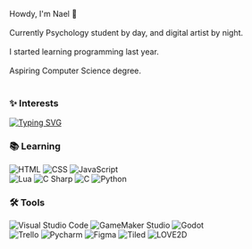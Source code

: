 Howdy, I'm Nael 👋<br><br>
Currently Psychology student by day, and digital artist by night.<br><br>
I started learning programming last year.<br><br>
Aspiring Computer Science degree.<br>
<br>

### ✨ Interests
[![Typing SVG](https://readme-typing-svg.demolab.com/?color=f50ab8&lines=GAME+DEVELOPMENT;WEB+DEVELOPMENT)](https://git.io/typing-svg)

### 📚 Learning
![HTML](https://img.shields.io/badge/-HTML-333333?style=flat&logo=HTML5)
![CSS](https://img.shields.io/badge/-CSS-333333?style=flat&logo=CSS3&logoColor=1572B6)
![JavaScript](https://img.shields.io/badge/-JavaScript-333333?style=flat&logo=javascript)<br/>
![Lua](https://img.shields.io/badge/-Lua-333333?style=flat&logo=lua)
![C Sharp](https://img.shields.io/badge/-C%23-333333?style=flat&logo=csharp&logoColor=00599C)
![C](https://img.shields.io/badge/-C-333333?style=flat&logo=C&logoColor=00599C)
![Python](https://img.shields.io/badge/-Python-333333?style=flat&logo=Python)

### 🛠 Tools

![Visual Studio Code](https://img.shields.io/badge/-Visual%20Studio%20Code-333333?style=flat&logo=visual-studio-code&logoColor=007ACC)
![GameMaker Studio](https://img.shields.io/badge/-GameMaker-333333?style=flat&logo=data:image/png;base64,iVBORw0KGgoAAAANSUhEUgAAAA4AAAAOCAYAAAAfSC3RAAAAAXNSR0IArs4c6QAAAFlJREFUKJGlkjsOACAMQkvj/a+si4P90JDIpvKkRM2I9hU7B4OCCSi+ssFSMhwW02gZ9gnKKa8HCtR1hpLUwas24UDoqNzeydXRsv6fgyVLiVPy+HMY3E1yAANfRAkZtKuxAAAAAElFTkSuQmCC&logoColor=2C2255)
![Godot](https://img.shields.io/badge/-Godot-333333?style=flat&logo=godotengine&logoColor=2C2255)<br/>
![Trello](https://img.shields.io/badge/-Trello-333333?style=flat&logo=trello&logoColor=007ACC)
![Pycharm](https://img.shields.io/badge/-Pycharm-333333?style=flat&logo=pycharm&logoColor=007ACC)
![Figma](https://img.shields.io/badge/-Figma-333333?style=flat&logo=figma&logoColor=007ACC)
![Tiled](https://img.shields.io/badge/-Tiled-333333?style=flat&logo=data:image/png;base64,iVBORw0KGgoAAAANSUhEUgAAAA0AAAANCAYAAABy6+R8AAAAAXNSR0IArs4c6QAAAElJREFUKJFjZGBg+M9AImBhYGBgCE84BhdYucCKIJ+JVFsYGBjI08TIQIafGLGI/Uf3A7o6+voJHWDzI4o6FmwmYfETChjkfgIAgCIUGORMi1QAAAAASUVORK5CYII=&logoColor=007ACC)
![LOVE2D](https://img.shields.io/badge/-LÖVE2D-333333?style=flat&logo=data:image/png;base64,iVBORw0KGgoAAAANSUhEUgAAAA4AAAAOCAYAAAAfSC3RAAAAAXNSR0IArs4c6QAAAJhJREFUKJFjZMACnnvN/I/Ml9yWzoiuBkUAXQM6QDaAiVhNDAwMDOqrHsLVMBKrySHBA86+GSbPyIKuQGJrGgMDAwPDC+9ZKHyG1Y9Q1DEi2wZXhANoIGlmwqMOL6CORpi/sAENND8yoUcuugJsYjfD5BlRbIQFObJCbAYxMCClHOTIxQduhskzomgkRjNME4ZGXAYga4ABACT0N8cGWT5uAAAAAElFTkSuQmCC&logoColor=007ACC)

<!--
**willowitzy/willowitzy** is a ✨ _special_ ✨ repository because its `README.md` (this file) appears on your GitHub profile.

Here are some ideas to get you started:

- 🔭 I’m currently working on ...
- 🌱 I’m currently learning ...
- 👯 I’m looking to collaborate on ...
- 🤔 I’m looking for help with ...
- 💬 Ask me about ...
- 📫 How to reach me: ...
- 😄 Pronouns: ...
- ⚡ Fun fact: ...
-->

